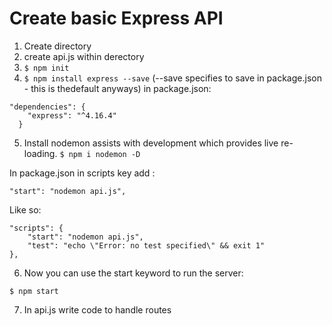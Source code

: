 # Create basic Express API

1. Create directory
2. create api.js within derectory
3. ``` $ npm init ```
4. ``` $ npm install express --save ``` (--save specifies to save in package.json - this is thedefault anyways) in package.json:
```
"dependencies": {
    "express": "^4.16.4"
  }
  ```
5. Install nodemon assists with development which provides live re-loading. ``` $ npm i nodemon -D ```

In package.json in scripts key add :
```
"start": "nodemon api.js",
```
Like so:
```
"scripts": {
    "start": "nodemon api.js",
    "test": "echo \"Error: no test specified\" && exit 1"
},
```

6. Now you can use the start keyword to run the server:
``` 
$ npm start
```

7. In api.js write code to handle routes

## 